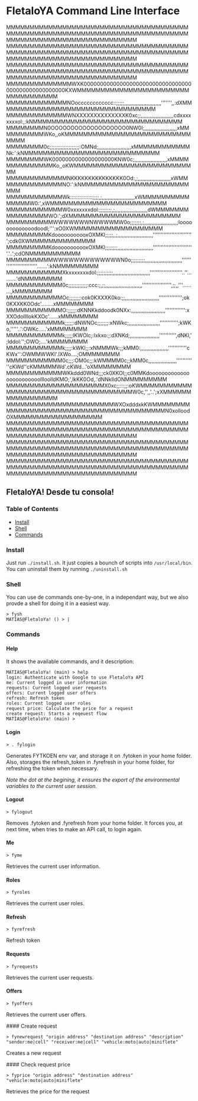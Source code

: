 # FletaloYA Command Line Interface

MMMMMMMMMMMMMMMMMMMMMMMMMMMMMMMMMMMMMMMMMMMMMMMMMMMMMMMMMMMMMMMMMMMMMMMMMMMMMMMMMMMMMMMMMMMMMMMMMMMMMMMMMM
MMMMMMMMMMMMMMMMMMMMMMMMMMMMMMMMMMMMMMMMMMMMMMMMMMMMMMMMMMMMMMMMMMMMMMMMMMMMMMMMMMMMMMMMMMMMMMMMMMMMMMMMMM
MMMMMMMMMMMMMMMMMMMMMMMMMMMMMMMMMMMMMMMMMMMMMMMMMMMMMMMMMMMMMMMMMMMMMMMMMMMMMMMMMMMMMMMMMMMMMMMMMMMMMMMMMM
MMMMMMMMMMMMMMWXK000000000000000000000000000000000000000000000000000KXWMMMMMMMMMMMMMMMMMMMMMMMMMMMMMMMMMMM
MMMMMMMMMMMMMNOocccccccccccc::;;;;;,,,,,,,,,,,,,,,,,,,,,,,,,''''''',,:dXMMMMMMMMMMMMMMMMMMMMMMMMMMMMMMMMMM
MMMMMMMMMMMMMWNXXXXXXXXXXXXXXK0xc;;,,,,,,,,,,,,,,,,,,,,,,cdxxxxxxxxol:,:kNMMMMMMMMMMMMMMMMMMMMMMMMMMMMMMMM
MMMMMMMMN0OOOOOOOOOOOOOOOOOOO0NW0l;,,,,,,,,,,,,,,,,,,,,,,xMMMMMMMMMMWKo,,oKMMMMMMMMMMMMMMMMMMMMMMMMMMMMMMM
MMMMMMMM0c;;;;;;;;;;;;;;;;;;;:OMNd;,,,,,,,,,,,,,,,,,,,,,,xMMMMMMMMMMMMNk:':kNMMMMMMMMMMMMMMMMMMMMMMMMMMMMM
MMMMMMMMWK0000000000000000000KNW0c;,,,,,,,,,,,,,,,,,,,,,,xMMMMMMMMMMMMMMKo,,oKWMMMMMMMMMMMMMMMMMMMMMMMMMMM
MMMMMMMMMMMMMNKKKKKKKKKKKKKKK0Od:,;,,,,,,,,,,,,,,,,,,,,,,xWMMMMMMMMMMMMMMNO:':kNMMMMMMMMMMMMMMMMMMMMMMMMMM
MMMMMMMMMMMMWk:::::::::::::::;;;;,;,,,,,,,,,,,,,,,,,,,,,,xWMMMMMMMMMMMMMMMW0:',xWMMMMMMMMMMMMMMMMMMMMMMMMM
MMMMMMMMMMMMW0xxxxxxxdol:;;;;;;;;,;,,,,,,,,,,,,,,,,,,,,,,dWMMMMMMMMMMMMMMMMWO:';dXMMMMMMMMMMMMMMMMMMMMMMMM
MMMMMMMMMMWWWWWWWNWWWWMW0o;;;;;;;,;,,,,,,,,,,,,,,,,,,,,,,;looooooooooooodoodl;''':xO0XWMMMMMMMMMMMMMMMMMMM
MMMMMMMMMKdooooooooooxOXMKl;;;;;,,;,,,,,,,,,,,,,,,,,,,,,,,,'''''''''''''''''''''''''';cdk0XWMMMMMMMMMMMMMM
MMMMMMMMMKdooooooooooxOXMKl;;;;;;;;,,,,,,,,,,,,,,,,,,,,,,,,''''''''''''''''''''''''''.'..';cdONMMMMMMMMMMM
MMMMMMMMMMWWWWWWWWWWWWWN0o;;;;;;;;;,,,,,,,,,,,,,,,,,,,,,,,,,''''''''''''''''''''''''''.......':kNMMMMMMMMM
MMMMMMMMMMMMXkxxxxxxxdol:;;;;;;;;;;,,,,,,,,,,,,,,,,,,,,,,,,,'''''''''''''''''''''..''..........'dNMMMMMMMM
MMMMMMMMMMMM0c;;;;;;;;;;;;:ccc:;,;;,,,,,,,,,,,,,,,,,,,,,,,,,''''''''''''''''''',;;,,'''.........,kMMMMMMMM
MMMMMMMMMMMMOc;;;;;;;:cok0KXXXK0ko:;;,,,,,,,,,,,,,,,,,,,,,,,''''''''''''''';ok0KXXKK0Odc'........xMMMMMMMM
MMMMMMMMMMMMO:;;;;;:dKNNKkddoodk0NXx:,,,,,,,,,,,,,,,,,,,,,,,''''''''''''':xXXOdollllokKXOc'......xMMMMMMMM
MMMMMMMMMMMMk;;;;;:dNWNOc;;;;;;;:xNWkc;,,,,,,,,,,,,,,,,,,,,,'''''''''''';kWKo,'''''..':OWKc.....'xMMMMMMMM
MMMMMMMMMMMMk;;;;;lKWOlc;:lxkxo:;:dXNKd;,,,,,,,,,,,,,,,,,,,,''''''''''',dNKl,';lddol:'';OWO;....'kMMMMMMMM
MMMMMMMMMMMMk;;;;:kWKl;;:xNMMMWk:;;kMM0:,,,,,,,,,,,,,,,,,,,''''''''''''cKWx'':OWMMWWKl'.lXWo....;OMMMMMMMM
MMMMMMMMMMMM0c;;;:OM0c;;:kWMMMM0c;;kMM0c,,,,,,,,,,,,,,,,,,,''''''''''''cKWd''cKMMMMMWd'.cKWd...'oXMMMMMMMM
MMMMMMMMMMMMWKkddd0WNd;;;ck0XKOl;;c0MMKdoooooooooooooooooooooooollloolldKMO;',lkKK0Od,.'dNNklldONMMMMMMMMM
MMMMMMMMMMMMMMMMMMMMMX0xc;;:::;;:oKWMMMMMMMMMMMMMMMMMMMMMMMMMMMMMMMMMMMMMMW0c,'',,'..';xXMMMMMMMMMMMMMMMMM
MMMMMMMMMMMMMMMMMMMMMMMWXOxdddxkKWMMMMMMMMMMMMMMMMMMMMMMMMMMMMMMMMMMMMMMMMMMN0xolloodOXMMMMMMMMMMMMMMMMMMM
MMMMMMMMMMMMMMMMMMMMMMMMMMMMMMMMMMMMMMMMMMMMMMMMMMMMMMMMMMMMMMMMMMMMMMMMMMMMMMMMMMMMMMMMMMMMMMMMMMMMMMMMMM
MMMMMMMMMMMMMMMMMMMMMMMMMMMMMMMMMMMMMMMMMMMMMMMMMMMMMMMMMMMMMMMMMMMMMMMMMMMMMMMMMMMMMMMMMMMMMMMMMMMMMMMMMM
MMMMMMMMMMMMMMMMMMMMMMMMMMMMMMMMMMMMMMMMMMMMMMMMMMMMMMMMMMMMMMMMMMMMMMMMMMMMMMMMMMMMMMMMMMMMMMMMMMMMMMMMMM

## FletaloYA! Desde tu consola!

### Table of Contents
- [Install](#install)
- [Shell](#shell)
- [Commands](#commands)


### Install

Just run `./install.sh`. It just copies a bounch of scripts into `/usr/local/bin`.
You can uninstall them by running `./uninstall.sh`

### Shell

You can use de commands one-by-one, in a independant way, but we also provde a shell for doing it in a easiest way.

```
> fysh
MATÍAS@FletaloYa! () > |
```

### Commands

#### Help

It shows the available commands, and it description:

```
MATÍAS@FletaloYa! (main) > help
login: Authenticate with Google to use FletaloYa API
me: Current logged in user information
requests: Current logged user requests
offers: Current logged user offers
refresh: Refresh token
roles: Current logged user roles
request price: Calculate the price for a request
create request: Starts a reqeuest flow
MATÍAS@FletaloYa! (main) >
```

#### Login

```
> . fylogin
```

Generates FYTKOEN env var, and storage it on .fytoken in your home folder.
Also, storages the refresh_token in .fyrefresh in your home folder, for refreshing the token when necessary.

*Note the dot at the begining, it ensures the export of the environmental variables to the current user session.*

#### Logout

```
> fylogout
```

Removes .fytoken and .fyrefresh from your home folder. It forces you, at next time, when tries to make an API call, to login again.

#### Me

```
> fyme
```

Retrieves the current user information.

#### Roles

```
> fyroles
```

Retrieves the current user roles.

#### Refresh

```
> fyrefresh
```

Refresh token


#### Requests

```
> fyrequests
```

Retrieves the current user requests.


#### Offers

```
> fyoffers
```

Retrieves the current user offers.

#### Create request

```
> fynewrequest "origin address" "destination address" "description" "sender:me|cell" "receiver:me|cell" "vehicle:moto|auto|miniflete"
```

Creates a new request

#### Check request price

```
> fyprice "origin address" "destination address" "vehicle:moto|auto|miniflete"
```

Retrieves the price for the request

